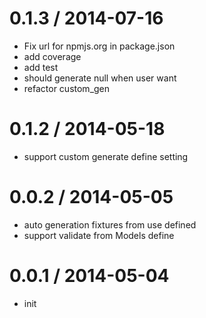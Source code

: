 
0.1.3 / 2014-07-16
==================

 * Fix url for npmjs.org in package.json
 * add coverage
 * add test
 * should generate null when user want
 * refactor custom_gen

0.1.2 / 2014-05-18
==================

 * support custom generate define setting

0.0.2 / 2014-05-05
==================

  * auto generation fixtures from use defined
  * support validate from Models define

0.0.1 / 2014-05-04
==================

  * init
